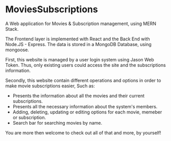 # MoviesSubscriptions
A Web application for Movies & Subscription management, using MERN Stack.

The Frontend layer is implemented with React and the Back End with Node.JS - Express.
The data is stored in a MongoDB Database, using mongoose.

First, this website is managed by a user login system using Jason Web Token. Thus, only existing users could access the site and the subscriptions information.

Secondly, this website contain different operations and options in order to make movie subscriptions easier, Such as:

- Presents the information about all the movies and their current subscriptions. 
- Presents all the necessary information about the system's members.
- Adding, deleting, updating or editing options for each movie, memeber or subscription.
- Search bar for searching movies by name. 

You are more then welcome to check out all of that and more, by yourself!


